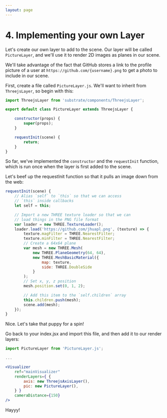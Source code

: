 ```yaml
---
layout: page
---
```


# 4. Implementing your own Layer

Let's create our own layer to add to the scene. Our layer will be called `PictureLayer`, and we'll use it to render 2D images as planes in our scene.

We'll take advantage of the fact that GitHub stores a link to the profile picture of a user at `https://github.com/{username}.png` to get a photo to include in our scene.

First, create a file called `PictureLayer.js`. We'll want to inherit from `ThreejsLayer`, so begin with this:

```js
import ThreejsLayer from 'substrate/components/ThreejsLayer';

export default class PictureLayer extends ThreejsLayer {

    constructor(props) {
        super(props);
    }

    requestInit(scene) {
        return;
    }
}
```

So far, we've implemented the `constructor` and the `requestInit` function, which is run once when the layer is first added to the scene.

Let's beef up the requestInit function so that it pulls an image down from the web:

```js
requestInit(scene) {
    // Alias `self` to `this` so that we can access
    // `this` inside callbacks
    let self = this;

    // Import a new THREE texture loader so that we can
    // load things in the PNG file format
    var loader = new THREE.TextureLoader();
    loader.load('https://github.com/jhuapl.png', (texture) => {
        texture.magFilter = THREE.NearestFilter;
        texture.minFilter = THREE.NearestFilter;
        // Create a 64x64 plane
        var mesh = new THREE.Mesh(
            new THREE.PlaneGeometry(64, 64),
            new THREE.MeshBasicMaterial({
                map: texture,
                side: THREE.DoubleSide
            }
        );
        // Set x, y, z position
        mesh.position.set(0, 1, 2);

        // Add this item to the `self.children` array
        this.children.push(mesh);
        scene.add(mesh);
    });
}
```

Nice. Let's take that puppy for a spin!

Go back to your index.jsx and import this file, and then add it to our render layers:

```jsx
import PictureLayer from 'PictureLayer.js';

...

<Visualizer
    ref="mainVisualizer"
    renderLayers={ {
        axis: new ThreejsAxisLayer(),
        pic: new PictureLayer(),
    } }
    cameraDistance={150}
/>
```

Hayyy!
